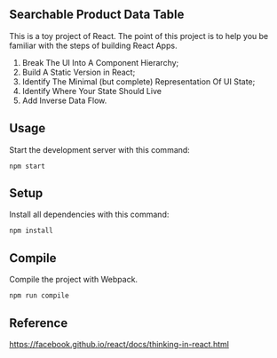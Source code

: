 Searchable Product Data Table
---

This is a toy project of React. The point of this project is to help you be familiar with the steps of building React Apps.

1. Break The UI Into A Component Hierarchy;
2. Build A Static Version in React;
3. Identify The Minimal (but complete) Representation Of UI State;
4. Identify Where Your State Should Live
5. Add Inverse Data Flow.



Usage
---

Start the development server with this command:

```
npm start
```



Setup
--- 

Install all dependencies with this command:

```
npm install
```



Compile
---

Compile the project with Webpack.

```
npm run compile
```



Reference
---

https://facebook.github.io/react/docs/thinking-in-react.html
